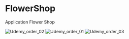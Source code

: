 # FlowerShop
 Application Flower Shop
 
![Udemy_order_02](https://user-images.githubusercontent.com/30699602/119289595-1ab1fd80-bc75-11eb-860a-0940f6465bd3.jpg)
![Udemy_order_01](https://user-images.githubusercontent.com/30699602/119289681-3ddcad00-bc75-11eb-8c1c-b706ab542a6d.jpg)
![Udemy_order_03](https://user-images.githubusercontent.com/30699602/119289694-446b2480-bc75-11eb-9bd2-026b6ad93ba4.jpg)
